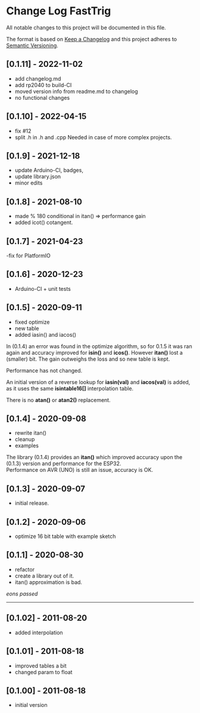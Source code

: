 # Change Log FastTrig

All notable changes to this project will be documented in this file.

The format is based on [Keep a Changelog](http://keepachangelog.com/)
and this project adheres to [Semantic Versioning](http://semver.org/).


## [0.1.11] - 2022-11-02
- add changelog.md
- add rp2040 to build-CI
- moved version info from readme.md to changelog
- no functional changes


## [0.1.10] - 2022-04-15
- fix #12 
- split .h in .h and .cpp Needed in case of more complex projects.

## [0.1.9] - 2021-12-18  
- update Arduino-CI, badges, 
- update library.json
- minor edits

## [0.1.8] - 2021-08-10
- made % 180 conditional in itan() => performance gain
- added icot() cotangent.

## [0.1.7] - 2021-04-23
 -fix for PlatformIO

## [0.1.6] - 2020-12-23
- Arduino-CI + unit tests

## [0.1.5] - 2020-09-11
- fixed optimize
- new table
- added iasin() and iacos()

In (0.1.4) an error was found in the optimize algorithm, so for 0.1.5 
it was ran again and accuracy improved for **isin()** and **icos()**. 
However **itan()** lost a (smaller) bit. 
The gain outweighs the loss and so new table is kept.

Performance has not changed.

An initial version of a reverse lookup for **iasin(val)** and **iacos(val)** 
is added, as it uses the same **isintable16\[\]** interpolation table.

There is no **atan()** or **atan2()** replacement.


## [0.1.4] - 2020-09-08
- rewrite itan()
- cleanup
- examples

The library (0.1.4) provides an **itan()** which improved accuracy 
upon the (0.1.3) version and performance for the ESP32.  
Performance on AVR (UNO) is still an issue, accuracy is OK.


## [0.1.3] - 2020-09-07
- initial release.

## [0.1.2] - 2020-09-06
- optimize 16 bit table with example sketch

## [0.1.1] - 2020-08-30
- refactor
- create a library out of it.
- itan() approximation is bad.


_eons passed_

----

## [0.1.02] - 2011-08-20
- added interpolation

## [0.1.01] - 2011-08-18
- improved tables a bit 
- changed param to float

## [0.1.00] - 2011-08-18
- initial version

